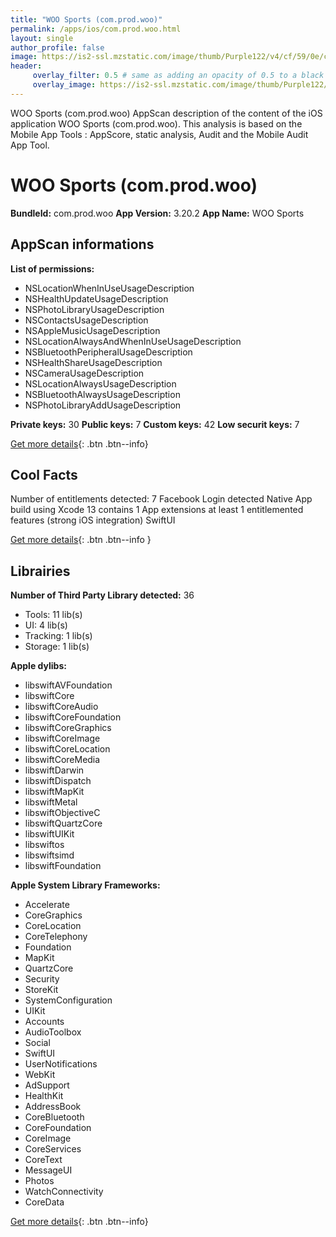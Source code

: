 ```yaml
---
title: "WOO Sports (com.prod.woo)"
permalink: /apps/ios/com.prod.woo.html
layout: single
author_profile: false
image: https://is2-ssl.mzstatic.com/image/thumb/Purple122/v4/cf/59/0e/cf590ed9-0ae6-ba83-10e6-3bd832cf8ab6/AppIcon-0-0-1x_U007emarketing-0-0-0-10-0-0-sRGB-0-0-0-GLES2_U002c0-512MB-85-220-0-0.png/512x512bb.jpg
header: 
     overlay_filter: 0.5 # same as adding an opacity of 0.5 to a black background
     overlay_image: https://is2-ssl.mzstatic.com/image/thumb/Purple122/v4/cf/59/0e/cf590ed9-0ae6-ba83-10e6-3bd832cf8ab6/AppIcon-0-0-1x_U007emarketing-0-0-0-10-0-0-sRGB-0-0-0-GLES2_U002c0-512MB-85-220-0-0.png/512x512bb.jpg
---
```

WOO Sports (com.prod.woo) AppScan description of the content of the iOS application WOO Sports (com.prod.woo). This analysis is based on the Mobile App Tools : AppScore, static analysis, Audit and the Mobile Audit App Tool.

# WOO Sports (com.prod.woo)

**BundleId:** com.prod.woo
**App Version:** 3.20.2
**App Name:** WOO Sports


## AppScan informations 

**List of permissions:** 
- NSLocationWhenInUseUsageDescription
- NSHealthUpdateUsageDescription
- NSPhotoLibraryUsageDescription
- NSContactsUsageDescription
- NSAppleMusicUsageDescription
- NSLocationAlwaysAndWhenInUseUsageDescription
- NSBluetoothPeripheralUsageDescription
- NSHealthShareUsageDescription
- NSCameraUsageDescription
- NSLocationAlwaysUsageDescription
- NSBluetoothAlwaysUsageDescription
- NSPhotoLibraryAddUsageDescription
  
  
**Private keys:** 30
**Public keys:** 7
**Custom keys:** 42
**Low securit keys:** 7
  
[Get more details](/pricing.html){: .btn .btn--info}

## Cool Facts

Number of entitlements detected: 7
Facebook Login detected
Native App
build using Xcode 13
contains 1 App extensions
at least 1 entitlemented features (strong iOS integration)
SwiftUI
  
[Get more details](/pricing.html){: .btn .btn--info }

## Librairies 
**Number of Third Party Library detected:** 36
- Tools: 11 lib(s)
- UI: 4 lib(s)
- Tracking: 1 lib(s)
- Storage: 1 lib(s)


**Apple dylibs:**
- libswiftAVFoundation
- libswiftCore
- libswiftCoreAudio
- libswiftCoreFoundation
- libswiftCoreGraphics
- libswiftCoreImage
- libswiftCoreLocation
- libswiftCoreMedia
- libswiftDarwin
- libswiftDispatch
- libswiftMapKit
- libswiftMetal
- libswiftObjectiveC
- libswiftQuartzCore
- libswiftUIKit
- libswiftos
- libswiftsimd
- libswiftFoundation


**Apple System Library Frameworks:**
- Accelerate
- CoreGraphics
- CoreLocation
- CoreTelephony
- Foundation
- MapKit
- QuartzCore
- Security
- StoreKit
- SystemConfiguration
- UIKit
- Accounts
- AudioToolbox
- Social
- SwiftUI
- UserNotifications
- WebKit
- AdSupport
- HealthKit
- AddressBook
- CoreBluetooth
- CoreFoundation
- CoreImage
- CoreServices
- CoreText
- MessageUI
- Photos
- WatchConnectivity
- CoreData


  
[Get more details](/pricing.html){: .btn .btn--info}

